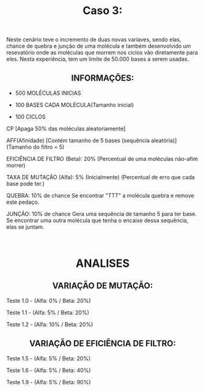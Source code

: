 <h1 align="center">Caso 3:</h1>
<br>
<p>Neste cenário teve o incremento de duas novas variaves, sendo elas, chance de quebra e junção de uma molécula e também desenvolvido um resevatório onde
as moléculas que morrem nos ciclos vão diretamente para eles.
Nesta experiência, tem um limite de 50.000 bases a serem usadas.</p>

<h2 align="center">INFORMAÇÕES:</h2>

 - 500 MOLÉCULAS INICIAS

 - 100 BASES CADA MOLÉCULA(Tamanho inicial)

 - 100 CICLOS

CP [Apaga 50% das moléculas aleatoriamente]

AFF(Afinidade) [Contém tamanho de 5 bases (sequência aleatória)]
(Tamanho do filtro = 5)

EFICIÊNCIA DE FILTRO (Beta): 20% 
(Percentual de uma moléculas não-afim morrer)

TAXA DE MUTAÇÃO (Alfa): 5% (Inicialmente)
(Percentual de erro que cada base pode ter.)

QUEBRA:
10% de chance
Se encontrar "TTT" a molécula quebra e remove este pedaço.

JUNÇÃO:
10% de chance
Gera uma sequência de tamanho 5 para ter base.
Se encontrar uma outra molécula que tenha o encaixe dessa sequência, elas se juntam.


<br>
<h1 align="center">ANALISES</h1>

<h2 align="center">VARIAÇÃO DE MUTAÇÃO:</h2>

Teste 1.0 - (Alfa: 0% / Beta: 20%)

Teste 1.1 - (Alfa: 5% / Beta: 20%)

Teste 1.2 - (Alfa: 10% / Beta: 20%)


<h2 align="center">VARIAÇÃO DE EFICIÊNCIA DE FILTRO:</h2>

Teste 1.5 - (Alfa: 5% / Beta: 20%)

Teste 1.6 - (Alfa: 5% / Beta: 40%)

Teste 1.9 - (Alfa: 5% / Beta: 90%)
